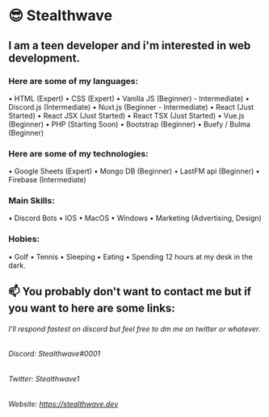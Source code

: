 # 😎 Stealthwave

## I am a teen developer and i'm interested in web development. 

### Here are some of my languages: 

• HTML (Expert)
• CSS (Expert)
• Vanilla JS (Beginner) - Intermediate) 
• Discord.js (Intermediate) 
• Nuxt.js (Beginner - Intermediate) 
• React (Just Started) 
• React JSX (Just Started) 
• React TSX (Just Started) 
• Vue.js (Beginner) 
• PHP (Starting Soon) 
• Bootstrap (Beginner) 
• Buefy / Bulma (Beginner) 

### Here are some of my technologies: 

• Google Sheets (Expert) 
• Mongo DB (Beginner) 
• LastFM api (Beginner) 
• Firebase (Intermediate) 

### Main Skills: 

• Discord Bots
• IOS 
• MacOS
• Windows
• Marketing (Advertising, Design) 

### Hobies: 

• Golf 
• Tennis 
• Sleeping
• Eating
• Spending 12 hours at my desk in the dark. 

## 📫 You probably don't want to contact me but if you want to here are some links: 

###### I'll respond fastest on discord but feel free to dm me on twitter or whatever. 

###### Discord: Stealthwave#0001
###### Twitter: Stealthwave1 
###### Website: https://stealthwave.dev


